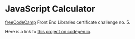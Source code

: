 # JavaScript Calculator

[freeCodeCamp](https://www.freecodecamp.org/) Front End Libraries certificate challenge no. 5.

Here is a link to [this project on codepen.io](https://codepen.io/oliveraladrovic/full/dyoXJmg).
